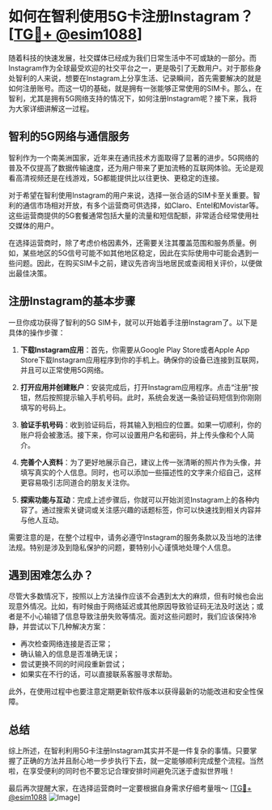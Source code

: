 # 如何在智利使用5G卡注册Instagram？[[TG💪+ @esim1088](https://t.me/s/esim1088)]

随着科技的快速发展，社交媒体已经成为我们日常生活中不可或缺的一部分。而Instagram作为全球最受欢迎的社交平台之一，更是吸引了无数用户。对于那些身处智利的人来说，想要在Instagram上分享生活、记录瞬间，首先需要解决的就是如何注册账号。而这一切的基础，就是拥有一张能够正常使用的SIM卡。那么，在智利，尤其是拥有5G网络支持的情况下，如何注册Instagram呢？接下来，我将为大家详细讲解这一过程。

## 智利的5G网络与通信服务

智利作为一个南美洲国家，近年来在通讯技术方面取得了显著的进步。5G网络的普及不仅提高了数据传输速度，还为用户带来了更加流畅的互联网体验。无论是观看高清视频还是在线游戏，5G都能提供比以往更快、更稳定的连接。

对于希望在智利使用Instagram的用户来说，选择一张合适的SIM卡至关重要。智利的通信市场相对开放，有多个运营商可供选择，如Claro、Entel和Movistar等。这些运营商提供的5G套餐通常包括大量的流量和短信配额，非常适合经常使用社交媒体的用户。

在选择运营商时，除了考虑价格因素外，还需要关注其覆盖范围和服务质量。例如，某些地区的5G信号可能不如其他地区稳定，因此在实际使用中可能会遇到一些问题。因此，在购买SIM卡之前，建议先咨询当地居民或查阅相关评价，以便做出最佳决策。

## 注册Instagram的基本步骤

一旦你成功获得了智利的5G SIM卡，就可以开始着手注册Instagram了。以下是具体的操作步骤：

1. **下载Instagram应用**：首先，你需要从Google Play Store或者Apple App Store下载Instagram应用程序到你的手机上。确保你的设备已连接到互联网，并且可以正常使用5G网络。

2. **打开应用并创建账户**：安装完成后，打开Instagram应用程序。点击“注册”按钮，然后按照提示输入手机号码。此时，系统会发送一条验证码短信到你刚刚填写的号码上。

3. **验证手机号码**：收到验证码后，将其输入到相应的位置。如果一切顺利，你的账户将会被激活。接下来，你可以设置用户名和密码，并上传头像和个人简介。

4. **完善个人资料**：为了更好地展示自己，建议上传一张清晰的照片作为头像，并填写真实的个人信息。同时，也可以添加一些描述性的文字来介绍自己，这样更容易吸引志同道合的朋友关注你。

5. **探索功能与互动**：完成上述步骤后，你就可以开始浏览Instagram上的各种内容了。通过搜索关键词或关注感兴趣的话题标签，你可以快速找到相关内容并与他人互动。

需要注意的是，在整个过程中，请务必遵守Instagram的服务条款以及当地的法律法规。特别是涉及到隐私保护的问题，要特别小心谨慎地处理个人信息。

## 遇到困难怎么办？

尽管大多数情况下，按照以上方法操作应该不会遇到太大的麻烦，但有时候也会出现意外情况。比如，有时候由于网络延迟或其他原因导致验证码无法及时送达；或者是不小心输错了信息导致注册失败等情况。面对这些问题时，我们应该保持冷静，并尝试以下几种解决方案：

- 再次检查网络连接是否正常；
- 确认输入的信息是否准确无误；
- 尝试更换不同的时间段重新尝试；
- 如果实在不行的话，可以直接联系客服寻求帮助。

此外，在使用过程中也要注意定期更新软件版本以获得最新的功能改进和安全性保障。

## 总结

综上所述，在智利利用5G卡注册Instagram其实并不是一件复杂的事情。只要掌握了正确的方法并且耐心地一步步执行下去，就一定能够顺利完成整个流程。当然啦，在享受便利的同时也不要忘记合理安排时间避免沉迷于虚拟世界哦！

最后再次提醒大家，在选择运营商时一定要根据自身需求仔细考量哦～ [[TG💪+ @esim1088](https://t.me/s/esim1088) ![Image](https://i.postimg.cc/4NQfJmqS/Snipaste-2025-05-13-00-14-12.png)]